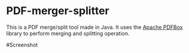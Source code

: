 # PDF-merger-splitter
This is a PDF merge/split tool made in Java. It uses the [Apache PDFBox](https://pdfbox.apache.org/) library to perform merging and splitting operation.

#Screenshot
